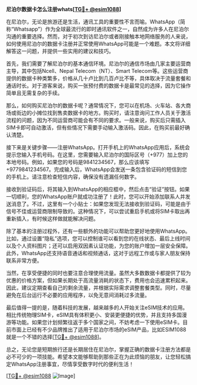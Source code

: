 **尼泊尔数据卡怎么注册whats[[TG💪+ @esim1088](https://t.me/s/esim1088)]**

在尼泊尔，无论是旅游还是生活，通讯工具的重要性不言而喻。WhatsApp（简称“Whatsapp”）作为全球最流行的即时通讯软件之一，自然成为许多人在尼泊尔沟通的重要选择。然而，对于初次到访尼泊尔或者刚接触本地网络服务的人来说，如何使用尼泊尔的数据卡注册并正常使用WhatsApp可能是一个难题。本文将详细解答这一问题，并提供一些实用的建议和技巧。

首先，我们需要了解尼泊尔的基本通信环境。尼泊尔的通信市场由几家主要运营商主导，其中包括Ncell、Nepal Telecom（NT）、Smart Telecom等。这些运营商提供的数据卡种类繁多，价格从几十卢比到几百卢比不等，具体取决于流量套餐和通话时长。对于游客来说，购买一张预付费的数据卡是最常见的选择，因为它操作简单且无需复杂的手续。

那么，如何购买尼泊尔的数据卡呢？通常情况下，您可以在机场、火车站、各大商场或街边的小摊位找到售卖数据卡的地方。购买时，请注意询问工作人员关于激活流程的问题，因为不同运营商可能会有不同的要求。一般来说，购买后只需插入SIM卡即可自动激活，但有些情况下需要手动输入激活码。因此，在购买前最好确认清楚。

接下来是关键步骤——注册WhatsApp。打开手机上的WhatsApp应用后，系统会提示您输入手机号码。在这里，您需要输入尼泊尔的国际区号（+977）加上您的本地号码。例如，如果您的号码是9841234567，那么应该填写+9779841234567。完成输入后，WhatsApp会发送一条包含验证码的短信到您的手机上。请注意检查短信内容，确保没有遗漏任何数字。

接收到验证码后，将其输入到WhatsApp的相应框中，然后点击“验证”按钮。如果一切顺利，您的WhatsApp账户就成功注册了！此时，您可以开始添加联系人并发送消息了。不过，这里有一个小贴士：如果您发现无法接收到验证码，可能是由于信号不佳或运营商限制导致的。这种情况下，可以尝试重启手机或将SIM卡取出再重新插入，有时候这样做就能解决问题。

除了基本的注册过程外，还有一些额外的功能可以帮助您更好地使用WhatsApp。比如，通过设置“隐私”选项，您可以控制谁可以看到您的在线状态、最后上线时间以及个人资料图片；还可以启用双因素认证功能，为您的账户增加一层安全保障。此外，WhatsApp还支持语音通话和视频通话，这对于远程工作或与家人朋友保持联系非常方便。

当然，在享受便捷的同时也要注意合理使用流量。虽然大多数数据卡都提供了较为优惠的价格方案，但如果长期处于高流量消耗的状态下，费用也会迅速累积起来。因此，建议定期查看自己的剩余流量，并根据实际需求调整套餐类型。同时，尽量避免在后台运行不必要的应用程序，以免无意间消耗过多流量。

最后值得一提的是，随着科技的发展，越来越多的人开始关注eSIM技术的应用。相比传统物理SIM卡，eSIM具有体积更小、安装更便捷的优势，并且支持多国漫游等功能。如果您计划频繁往返于多个国家之间，不妨考虑一下使用eSIM卡。目前市面上已经有不少品牌推出了适用于尼泊尔市场的eSIM产品，比如ESIM1088就是一个不错的选择[[TG💪+ @esim1088](https://t.me/s/esim1088)]。

总之，无论您是短期旅行还是长期居住在尼泊尔，掌握正确的数据卡注册方法都是必不可少的一项技能。希望本文能够帮助到那些正在为此烦恼的朋友，让您轻松搞定WhatsApp注册事宜，尽情享受数字时代的便利生活！

[[TG💪+ @esim1088](https://t.me/s/esim1088) ![Image](https://i.postimg.cc/4NQfJmqS/Snipaste-2025-05-13-00-14-12.png)]